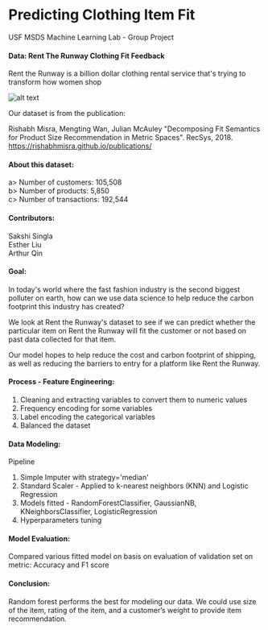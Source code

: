 # Predicting Clothing Item Fit
USF MSDS Machine Learning Lab - Group Project

#### Data: Rent The Runway Clothing Fit Feedback
Rent the Runway is a billion dollar clothing rental service that's trying to transform how women shop

![alt text](https://socialmediaweek.org/wp-content/blogs.dir/1/files/rtr-1.jpg)

Our dataset is from the publication:

Rishabh Misra, Mengting Wan, Julian McAuley "Decomposing Fit Semantics for Product Size Recommendation in Metric Spaces". RecSys, 2018. https://rishabhmisra.github.io/publications/


#### About this dataset:       
a> Number of customers: 105,508   
b> Number of products: 5,850    
c> Number of transactions: 192,544 

#### Contributors:

Sakshi Singla   
Esther Liu  
Arthur Qin  

#### Goal:

In today's world where the fast fashion industry is the second biggest polluter on earth, how can we use data science to help reduce the carbon footprint this industry has created?

We look at Rent the Runway's dataset to see if we can predict whether the particular item on Rent the Runway will fit the customer or not based on past data collected for that item.

Our model hopes to help reduce the cost and carbon footprint of shipping, as well as reducing the barriers to entry for a platform like Rent the Runway.


#### Process - Feature Engineering:

1. Cleaning and extracting variables to convert them to numeric values
2. Frequency encoding for some variables
3. Label encoding the categorical variables
4. Balanced the dataset 

#### Data Modeling:

Pipeline 
1. Simple Imputer with strategy='median'
2. Standard Scaler - Applied to k-nearest neighbors (KNN) and Logistic Regression 
3. Models fitted - RandomForestClassifier, GaussianNB, KNeighborsClassifier, LogisticRegression
4. Hyperparameters tuning

#### Model Evaluation:

Compared various fitted model on basis on evaluation of validation set on metric: Accuracy and F1 score

#### Conclusion:

Random forest performs the best for modeling our data.
We could use size of the item, rating of the item, and a customer’s weight to provide item recommendation.


